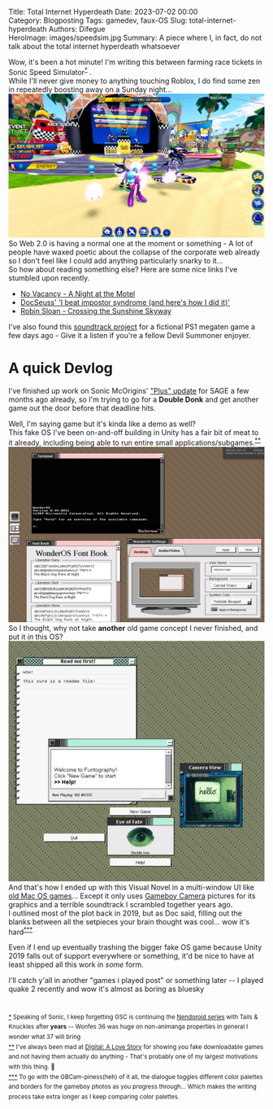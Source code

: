 Title: Total Internet Hyperdeath
Date: 2023-07-02 00:00  
Category: Blogposting 
Tags: gamedev, faux-OS
Slug: total-internet-hyperdeath
Authors: Difegue  
HeroImage: images/speedsim.jpg
Summary: A piece where I, in fact, do not talk about the total internet hyperdeath whatsoever

Wow, it's been a hot minute! I'm writing this between farming race tickets in Sonic Speed Simulator<sup id="ref-1">[*](#note-2)</sup>  .  
While I'll never give money to anything touching Roblox, I do find some zen in repeatedly boosting away on a Sunday night...  
![roblox have functional lightmaps challenge (impossible)](images/speedsim.jpg)  
So Web 2.0 is having a normal one at the moment or something - A lot of people have waxed poetic about the collapse of the corporate web already so I don't feel like I could add anything particularly snarky to it...  
So how about reading something else? Here are some nice links I've stumbled upon recently.  

- [No Vacancy - A Night at the Motel](https://www.bylinebyline.com/articles/no-vacancy-hotel)  
- [DocSeuss' 'I beat impostor syndrome (and here's how I did it)'](https://docseuss.medium.com/i-beat-impostor-syndrome-and-heres-how-i-did-it-b6879422af2b)  
- [Robin Sloan - Crossing the Sunshine Skyway](https://www.robinsloan.com/newsletters/sunshine-skyway/)  

I've also found this [soundtrack project](https://www.youtube.com/watch?v=6qJe3rf-VFs) for a fictional PS1 megaten game a few days ago - Give it a listen if you're a fellow Devil Summoner enjoyer.  

# A quick Devlog 

I've finished up work on Sonic McOrigins' ["Plus" update](https://elk.zone/kolektiva.social/@Difegue/110633333584428326) for SAGE a few months ago already, so I'm trying to go for a **Double Donk** and get another game out the door before that deadline hits.  

Well, I'm saying game but it's kinda like a demo as well?  
This fake OS I've been on-and-off building in Unity has a fair bit of meat to it already, including being able to run entire small applications/subgames.<sup id="ref-2">[**](#note-2)</sup>  
![this screen is from january 2022 god where does the time go](images/gamedev/jan_22_screen.jpg)  
So I thought, why not take **another** old game concept I never finished, and put it _in_ this OS?  
![](images/gamedev/funto_screen1.png)  
And that's how I ended up with this Visual Novel in a multi-window UI like [old Mac OS games](https://macintoshgarden.org/games/pathways-darkness)... Except it only uses [Gameboy Camera](https://elk.zone/kolektiva.social/@Difegue/110018074118875940) pictures for its graphics and a terrible soundtrack I scrambled together years ago.  
I outlined most of the plot back in 2019, but as Doc said, filling out the blanks between all the setpieces your brain thought was cool... wow it's hard<sup id="ref-3">[***](#note-2)</sup>  

Even if I end up eventually trashing the bigger fake OS game because Unity 2019 falls out of support everywhere or something, it'd be nice to have at least shipped all this work in _some_ form.  

I'll catch y'all in another "games i played post" or something later -- I played quake 2 recently and wow it's almost as boring as bluesky  

#

<sup id="note-1">[\*](#ref-1) 
Speaking of Sonic, I keep forgetting GSC is continuing the [Nendoroid series](http://whl4u.jp/wh36/gallery/en/#/images/181) with Tails & Knuckles after **years** -- Wonfes 36 was huge on non-animanga properties in general I wonder what 37 will bring</sup>  
<sup id="note-2">[\*\*](#ref-2) I've always been mad at [Digital: A Love Story](https://en.wikipedia.org/wiki/Digital:_A_Love_Story) for showing you fake downloadable games and not having them actually do anything - That's probably one of my largest motivations with this thing. 🥸  </sup>  
<sup id="note-3">[\*\*\*](#ref-3) To go with the GBCam-piness(heh) of it all, the dialogue toggles different color palettes and borders for the gameboy photos as you progress through... Which makes the writing process take extra longer as I keep comparing color palettes. </sup>  


